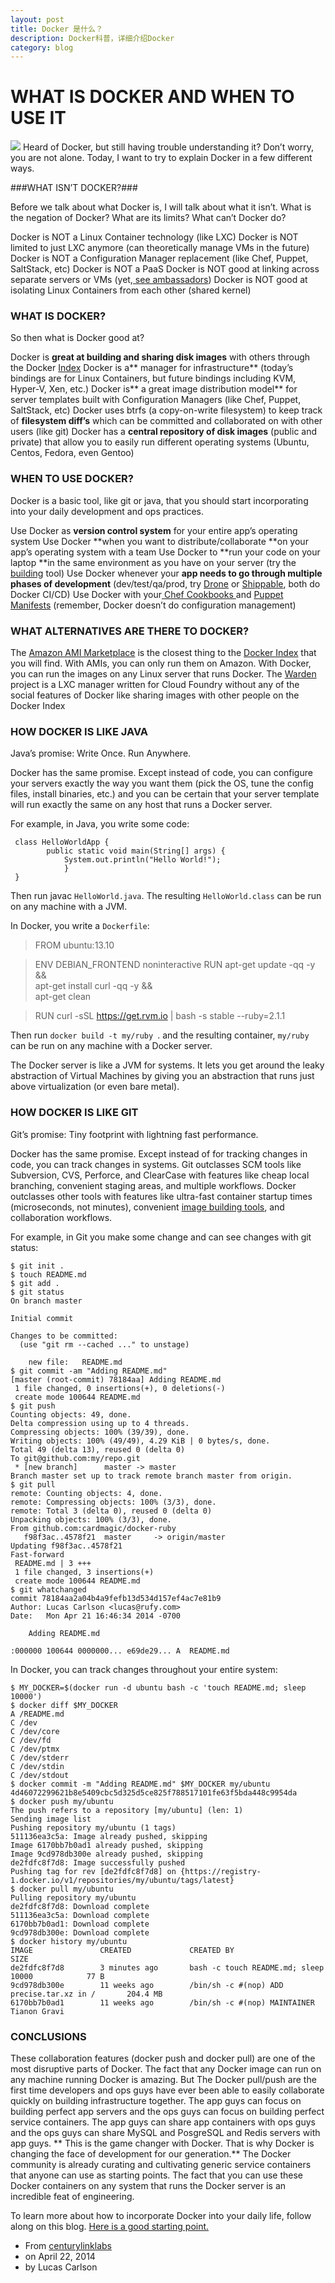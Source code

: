 ```yaml
---
layout: post
title: Docker 是什么？
description: Docker科普，详细介绍Docker
category: blog
---
```



WHAT IS DOCKER AND WHEN TO USE IT
=================================

![](http://i.imgur.com/dAuXOTh.png)
Heard of Docker, but still having trouble understanding it? Don’t worry, you are not alone. Today, I want to try to explain Docker in a few different ways.

###WHAT ISN’T DOCKER?###


Before we talk about what Docker is, I will talk about what it isn’t. What is the negation of Docker? What are its limits? What can’t Docker do?

Docker is NOT a Linux Container technology (like LXC)
Docker is NOT limited to just LXC anymore (can theoretically manage VMs in the future)
Docker is NOT a Configuration Manager replacement (like Chef, Puppet, SaltStack, etc)
Docker is NOT a PaaS
Docker is NOT good at linking across separate servers or VMs (yet,[ see ambassadors](http://www.centurylinklabs.com/deploying-multi-server-docker-apps-with-ambassadors/))
Docker is NOT good at isolating Linux Containers from each other (shared kernel)
### WHAT IS DOCKER? ###

So then what is Docker good at?

Docker is **great at building and sharing disk images** with others through the Docker [Index](https://index.docker.io/)
Docker is a** manager for infrastructure** (today’s bindings are for Linux Containers, but future bindings including KVM, Hyper-V, Xen, etc.)
Docker is** a great image distribution model** for server templates built with Configuration Managers (like Chef, Puppet, SaltStack, etc)
Docker uses btrfs (a copy-on-write filesystem) to keep track of **filesystem diff’s** which can be committed and collaborated on with other users (like git)
Docker has a **central repository of disk images** (public and private) that allow you to easily run different operating systems (Ubuntu, Centos, Fedora, even Gentoo)
### WHEN TO USE DOCKER? ###

Docker is a basic tool, like git or java, that you should start incorporating into your daily development and ops practices.

Use Docker as **version control system** for your entire app’s operating system
Use Docker **when you want to distribute/collaborate **on your app’s operating system with a team
Use Docker to **run your code on your laptop **in the same environment as you have on your server (try the [building](https://github.com/centurylinklabs/building) tool)
Use Docker whenever your **app needs to go through multiple phases of development** (dev/test/qa/prod, try [Drone](https://drone.io/) or [Shippable](http://shippable.com/), both do Docker CI/CD)
Use Docker with your[ Chef Cookbooks ](http://tech.paulcz.net/2013/09/creating-immutable-servers-with-chef-and-docker-dot-io.html)and [Puppet Manifests](http://puppetlabs.com/blog/building-puppet-based-applications-inside-docker) (remember, Docker doesn’t do configuration management)
### WHAT ALTERNATIVES ARE THERE TO DOCKER? ###

The [Amazon AMI Marketplace](https://aws.amazon.com/marketplace/ref=mkt_ste_amis_redirect?b_k=291) is the closest thing to the [Docker Index](https://index.docker.io/) that you will find. With AMIs, you can only run them on Amazon. With Docker, you can run the images on any Linux server that runs Docker.
The [Warden](https://github.com/cloudfoundry/warden) project is a LXC manager written for Cloud Foundry without any of the social features of Docker like sharing images with other people on the Docker Index

### HOW DOCKER IS LIKE JAVA ###

Java’s promise: Write Once. Run Anywhere.

Docker has the same promise. Except instead of code, you can configure your servers exactly the way you want them (pick the OS, tune the config files, install binaries, etc.) and you can be certain that your server template will run exactly the same on any host that runs a Docker server.

For example, in Java, you write some code:

	 class HelloWorldApp {
	    	public static void main(String[] args) {
	        	System.out.println("Hello World!");
	    		}
	 }

Then run javac `HelloWorld.java`. The resulting `HelloWorld.class` can be run on any machine with a JVM.

In Docker, you write a `Dockerfile`:

	
>	FROM ubuntu:13.10
	
>	ENV DEBIAN_FRONTEND noninteractive
	RUN apt-get update -qq -y && \
	    apt-get install curl -qq -y && \
	    apt-get clean
	
>	RUN curl -sSL https://get.rvm.io | bash -s stable --ruby=2.1.1

Then run `docker build -t my/ruby `. and the resulting container, `my/ruby `can be run on any machine with a Docker server.

The Docker server is like a JVM for systems. It lets you get around the leaky abstraction of Virtual Machines by giving you an abstraction that runs just above virtualization (or even bare metal).

### HOW DOCKER IS LIKE GIT ###

Git’s promise: Tiny footprint with lightning fast performance.

Docker has the same promise. Except instead of for tracking changes in code, you can track changes in systems. Git outclasses SCM tools like Subversion, CVS, Perforce, and ClearCase with features like cheap local branching, convenient staging areas, and multiple workflows. Docker outclasses other tools with features like ultra-fast container startup times (microseconds, not minutes), convenient [image building tools](https://github.com/centurylinklabs/building), and collaboration workflows.

For example, in Git you make some change and can see changes with git status:



	$ git init .
	$ touch README.md
	$ git add .
	$ git status
	On branch master
	
	Initial commit
	
	Changes to be committed:
	  (use "git rm --cached ..." to unstage)
	
		new file:   README.md
	$ git commit -am "Adding README.md"
	[master (root-commit) 78184aa] Adding README.md
	 1 file changed, 0 insertions(+), 0 deletions(-)
	 create mode 100644 README.md
	$ git push
	Counting objects: 49, done.
	Delta compression using up to 4 threads.
	Compressing objects: 100% (39/39), done.
	Writing objects: 100% (49/49), 4.29 KiB | 0 bytes/s, done.
	Total 49 (delta 13), reused 0 (delta 0)
	To git@github.com:my/repo.git
	 * [new branch]      master -> master
	Branch master set up to track remote branch master from origin.
	$ git pull
	remote: Counting objects: 4, done.
	remote: Compressing objects: 100% (3/3), done.
	remote: Total 3 (delta 0), reused 0 (delta 0)
	Unpacking objects: 100% (3/3), done.
	From github.com:cardmagic/docker-ruby
	   f98f3ac..4578f21  master     -> origin/master
	Updating f98f3ac..4578f21
	Fast-forward
	 README.md | 3 +++
	 1 file changed, 3 insertions(+)
	 create mode 100644 README.md
	$ git whatchanged
	commit 78184aa2a04b4a9fefb13d534d157ef4ac7e81b9
	Author: Lucas Carlson <lucas@rufy.com>
	Date:   Mon Apr 21 16:46:34 2014 -0700
	
	    Adding README.md
	
	:000000 100644 0000000... e69de29... A  README.md

In Docker, you can track changes throughout your entire system:


	$ MY_DOCKER=$(docker run -d ubuntu bash -c 'touch README.md; sleep 10000')
	$ docker diff $MY_DOCKER
	A /README.md
	C /dev
	C /dev/core
	C /dev/fd
	C /dev/ptmx
	C /dev/stderr
	C /dev/stdin
	C /dev/stdout
	$ docker commit -m "Adding README.md" $MY_DOCKER my/ubuntu
	4d46072299621b8e5409cbc5d325d5ce825f788517101fe63f5bda448c9954da
	$ docker push my/ubuntu
	The push refers to a repository [my/ubuntu] (len: 1)
	Sending image list
	Pushing repository my/ubuntu (1 tags)
	511136ea3c5a: Image already pushed, skipping 
	Image 6170bb7b0ad1 already pushed, skipping
	Image 9cd978db300e already pushed, skipping
	de2fdfc8f7d8: Image successfully pushed 
	Pushing tag for rev [de2fdfc8f7d8] on {https://registry-1.docker.io/v1/repositories/my/ubuntu/tags/latest}
	$ docker pull my/ubuntu
	Pulling repository my/ubuntu
	de2fdfc8f7d8: Download complete 
	511136ea3c5a: Download complete 
	6170bb7b0ad1: Download complete 
	9cd978db300e: Download complete 
	$ docker history my/ubuntu
	IMAGE               CREATED             CREATED BY                                      SIZE
	de2fdfc8f7d8        3 minutes ago       bash -c touch README.md; sleep 10000            77 B
	9cd978db300e        11 weeks ago        /bin/sh -c #(nop) ADD precise.tar.xz in /       204.4 MB
	6170bb7b0ad1        11 weeks ago        /bin/sh -c #(nop) MAINTAINER Tianon Gravi 

### CONCLUSIONS ###

These collaboration features (docker push and docker pull) are one of the most disruptive parts of Docker. The fact that any Docker image can run on any machine running Docker is amazing. But The Docker pull/push are the first time developers and ops guys have ever been able to easily collaborate quickly on building infrastructure together. The app guys can focus on building perfect app servers and the ops guys can focus on building perfect service containers. The app guys can share app containers with ops guys and the ops guys can share MySQL and PosgreSQL and Redis servers with app guys.
**
This is the game changer with Docker. That is why Docker is changing the face of development for our generation.** The Docker community is already curating and cultivating generic service containers that anyone can use as starting points. The fact that you can use these Docker containers on any system that runs the Docker server is an incredible feat of engineering.

To learn more about how to incorporate Docker into your daily life, follow along on this blog. [Here is a good starting point.](http://www.centurylinklabs.com/about/)

- From [centurylinklabs](http://www.centurylinklabs.com/what-is-docker-and-when-to-use-it/) 
- on April 22, 2014	
- by Lucas Carlson 